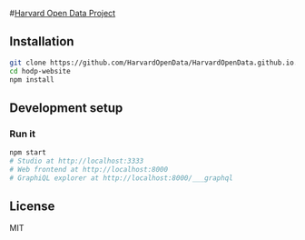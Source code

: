 #[Harvard Open Data Project](https://www.hodp.org/)

## Installation

```sh
git clone https://github.com/HarvardOpenData/HarvardOpenData.github.io.git
cd hodp-website
npm install
```

## Development setup

### Run it

```sh
npm start
# Studio at http://localhost:3333
# Web frontend at http://localhost:8000
# GraphiQL explorer at http://localhost:8000/___graphql
```

## License

MIT
